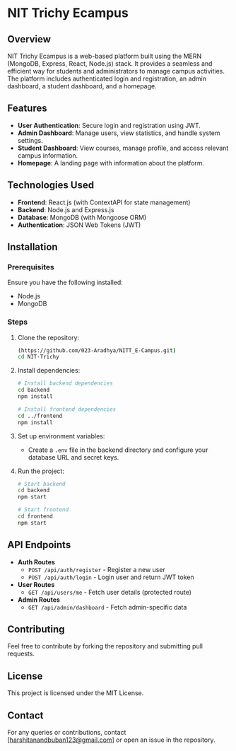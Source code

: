 # NIT Trichy Ecampus

## Overview
NIT Trichy Ecampus is a web-based platform built using the MERN (MongoDB, Express, React, Node.js) stack. It provides a seamless and efficient way for students and administrators to manage campus activities. The platform includes authenticated login and registration, an admin dashboard, a student dashboard, and a homepage.

## Features
- **User Authentication**: Secure login and registration using JWT.
- **Admin Dashboard**: Manage users, view statistics, and handle system settings.
- **Student Dashboard**: View courses, manage profile, and access relevant campus information.
- **Homepage**: A landing page with information about the platform.

## Technologies Used
- **Frontend**: React.js (with ContextAPI for state management)
- **Backend**: Node.js and Express.js
- **Database**: MongoDB (with Mongoose ORM)
- **Authentication**: JSON Web Tokens (JWT)

## Installation
### Prerequisites
Ensure you have the following installed:
- Node.js
- MongoDB

### Steps
1. Clone the repository:
   ```sh
   (https://github.com/023-Aradhya/NITT_E-Campus.git)
   cd NIT-Trichy
   ```
2. Install dependencies:
   ```sh
   # Install backend dependencies
   cd backend
   npm install
   ```
   ```sh
   # Install frontend dependencies
   cd ../frontend
   npm install
   ```
3. Set up environment variables:
   - Create a `.env` file in the backend directory and configure your database URL and secret keys.

4. Run the project:
   ```sh
   # Start backend
   cd backend
   npm start
   ```
   ```sh
   # Start frontend
   cd frontend
   npm start
   ```

## API Endpoints
- **Auth Routes**
  - `POST /api/auth/register` - Register a new user
  - `POST /api/auth/login` - Login user and return JWT token
- **User Routes**
  - `GET /api/users/me` - Fetch user details (protected route)
- **Admin Routes**
  - `GET /api/admin/dashboard` - Fetch admin-specific data

## Contributing
Feel free to contribute by forking the repository and submitting pull requests.

## License
This project is licensed under the MIT License.

## Contact
For any queries or contributions, contact [harshitanandbuban123@gmail.com] or open an issue in the repository.


